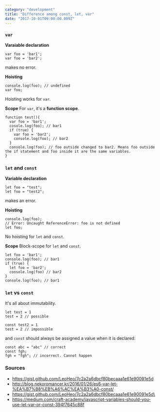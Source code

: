 ```yaml
---
category: "development"
title: "Difference among const, let, var"
date: "2017-10-01T09:00:00.009Z"
---
```

### `var` 
**Varaiable declaration**
```
var foo = 'bar1';
var foo = 'bar2';
```
makes no error.

**Hoisting**
```
console.log(foo); // undefined
var foo;
```
Hoisting works for `var`.

**Scope**
For `var`, it's a **function scope**.
```
function test(){
  var foo = 'bar1';
  cosole.log(foo); // bar1
  if (true) {
    var foo = 'bar2';
    console.log(foo); // bar2
  }
  console.log(foo); // foo outside changed to bar2. Means foo outside the if statement and foo inside it are the same variables. 
}
```

### `let` and `const`
**Variable declaration**
```
let foo = "test";
let foo = "test2";
```
makes an error.

**Hoisting**
```
console.log(foo);
// Error: Uncaught ReferenceError: foo is not defined
let foo;
```
No hoisting for `let` and `const`.

**Scope**
Block-scope for `let` and `const`.
```
let foo = 'bar1';
console.log(foo); // bar1
if (true) {
  let foo = 'bar2';
  console.log(foo) // bar2
}
console.log(foo); // bar1
```

### `let` vs `const`
It's all about immutability.
```
let test = 1
test = 2 // possible

const test2 = 1
test = 2 // impossible
```
and `const` should always be assigned a value when it is declared:
```
const abc = "abc" // correct
const fgh;
fgh = "fgh"; // incorrect. Cannot happen 
```
### Sources
* https://gist.github.com/LeoHeo/7c2a2a6dbcf80becaaa1e61e90091e5d
* http://blog.nekoromancer.kr/2016/01/26/es6-var-let-%EA%B7%B8%EB%A6%AC%EA%B3%A0-const/
* https://gist.github.com/LeoHeo/7c2a2a6dbcf80becaaa1e61e90091e5d\
* https://medium.com/craft-academy/javascript-variables-should-you-use-let-var-or-const-394f7645c88f
